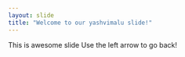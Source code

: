 ```yaml
---
layout: slide
title: "Welcome to our yashvimalu slide!"
---
```

This is awesome slide
Use the left arrow to go back!
